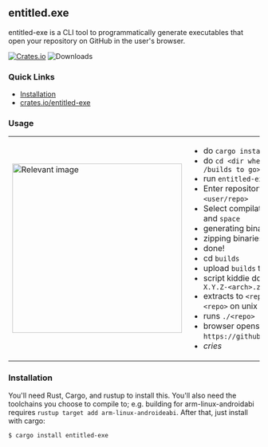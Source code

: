 <h2>entitled.exe</h2>
<p>entitled-exe is a CLI tool to programmatically generate executables that open your repository on GitHub in the user's browser.</p>

[![Crates.io](https://img.shields.io/crates/v/entitled-exe.svg)](https://crates.io/crates/entitled-exe)
![Downloads](https://img.shields.io/crates/dv/entitled-exe/0.3.0)

### Quick Links
* [Installation](#installation)
* [crates.io/entitled-exe](https://crates.io/crates/entitled-exe)

### Usage
<table style="border-collapse: collapse; border: none;">
<tr>
<td style="border: none;">
<img src="https://github.com/r4c3/entitled-exe/assets/63271957/bc50eee2-06b4-4ee8-bdf8-dcdbb02d9f05" alt="Relevant image" style="height: 340px; width: auto; display: block;">
</td>
<td style="border: none;">

- do `cargo install entitled-exe`
- do `cd <dir where you want /builds to go>`
- run `entitled-exe`
- Enter repository name: `<user/repo>`
- Select compilation targets with `jk` and `space`
- generating binaries...
- zipping binaries...
- done!
- cd `builds`
- upload `builds` to GitHub releases
- script kiddie downloads `<repo>-X.Y.Z-<arch>.zip`
- extracts to `<repo>.exe` or just `<repo>` on unix
- runs `./<repo>`
- browser opens `https://github.com/<user>/<repo>`
- *cries*

</td>
</tr>
</table>

### Installation
You'll need Rust, Cargo, and rustup to install this. You'll also need the toolchains you choose to compile to; e.g. building for arm-linux-androidabi requires `rustup target add arm-linux-androideabi`.
After that, just install with cargo:
```
$ cargo install entitled-exe
```

